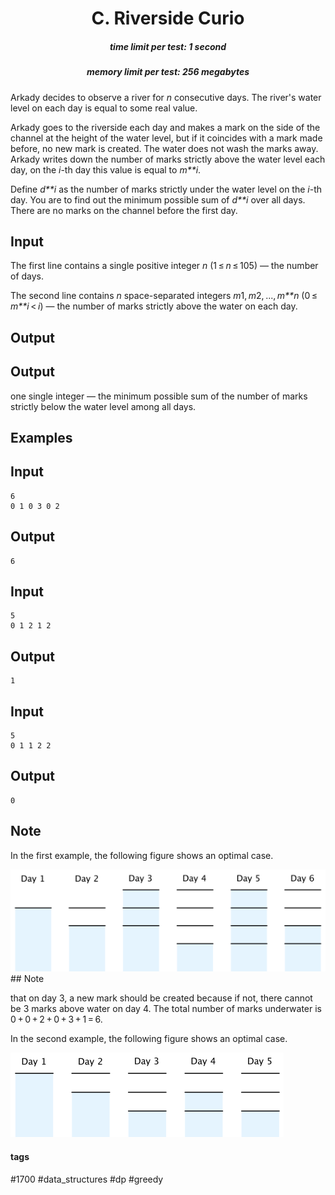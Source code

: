<h1 style='text-align: center;'> C. Riverside Curio</h1>

<h5 style='text-align: center;'>time limit per test: 1 second</h5>
<h5 style='text-align: center;'>memory limit per test: 256 megabytes</h5>

Arkady decides to observe a river for *n* consecutive days. The river's water level on each day is equal to some real value.

Arkady goes to the riverside each day and makes a mark on the side of the channel at the height of the water level, but if it coincides with a mark made before, no new mark is created. The water does not wash the marks away. Arkady writes down the number of marks strictly above the water level each day, on the *i*-th day this value is equal to *m**i*.

Define *d**i* as the number of marks strictly under the water level on the *i*-th day. You are to find out the minimum possible sum of *d**i* over all days. There are no marks on the channel before the first day.

## Input

The first line contains a single positive integer *n* (1 ≤ *n* ≤ 105) — the number of days.

The second line contains *n* space-separated integers *m*1, *m*2, ..., *m**n* (0 ≤ *m**i* < *i*) — the number of marks strictly above the water on each day.

## Output

## Output

 one single integer — the minimum possible sum of the number of marks strictly below the water level among all days.

## Examples

## Input


```
6  
0 1 0 3 0 2  

```
## Output


```
6  

```
## Input


```
5  
0 1 2 1 2  

```
## Output


```
1  

```
## Input


```
5  
0 1 1 2 2  

```
## Output


```
0  

```
## Note

In the first example, the following figure shows an optimal case.

 ![](images/429bc0a4f26d8668b0555de4b48e75d94b071280.png) ## Note

 that on day 3, a new mark should be created because if not, there cannot be 3 marks above water on day 4. The total number of marks underwater is 0 + 0 + 2 + 0 + 3 + 1 = 6.

In the second example, the following figure shows an optimal case.

 ![](images/fec65fff49f7e8a81763ef835a85d5095ed05d5d.png) 

#### tags 

#1700 #data_structures #dp #greedy 